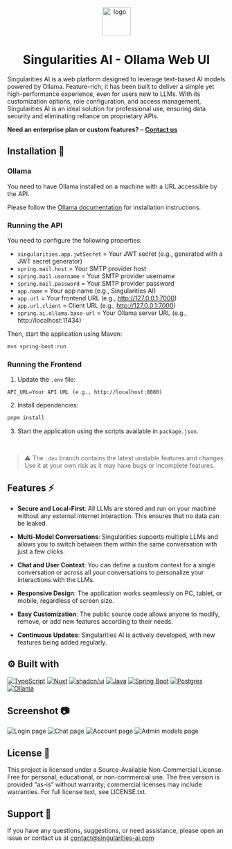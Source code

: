 
<center>
  <img style="width:65px;" src="https://i.ibb.co/08rtXCB/logo.png" alt="logo" border="0">

  # Singularities AI - Ollama Web UI
</center>

Singularities AI is a web platform designed to leverage text-based AI models powered by Ollama. Feature-rich, it has been built to deliver a simple yet high-performance experience, even for users new to LLMs. With its customization options, role configuration, and access management, Singularities AI is an ideal solution for professional use, ensuring data security and eliminating reliance on proprietary APIs.

**Need an enterprise plan or custom features?** – **[Contact us](mailto:contact@singularities-ai.com)**

## Installation 🚀

### Ollama
You need to have Ollama installed on a machine with a URL accessible by the API.

Please follow the [Ollama documentation](https://github.com/ollama/ollama) for installation instructions.

### Running the API

You need to configure the following properties: 

- `singularities.app.jwtSecret` = Your JWT secret (e.g., generated with a JWT secret generator)
- `spring.mail.host` = Your SMTP provider host
- `spring.mail.username` = Your SMTP provider username
- `spring.mail.password` = Your SMTP provider password
- `app.name` = Your app name (e.g., Singularities AI)
- `app.url` = Your frontend URL (e.g., http://127.0.0.1:7000)
- `app.url.client` = Client URL (e.g., http://127.0.0.1:7000)
- `spring.ai.ollama.base-url` = Your Ollama server URL (e.g., http://localhost:11434)

Then, start the application using Maven:

```bash
mvn spring-boot:run
````

### Running the Frontend

1. Update the `.env` file:

```env
API_URL=Your API URL (e.g., http://localhost:8080)
```

2. Install dependencies:

```bash
pnpm install
```

3. Start the application using the scripts available in `package.json`.

&nbsp;

> ⚠
> The `:dev` branch contains the latest unstable features and changes. Use it at your own risk as it may have bugs or incomplete features.

## Features ⚡️

- **Secure and Local-First**: All LLMs are stored and run on your machine without any external internet interaction. This ensures that no data can be leaked.

- **Multi-Model Conversations**: Singularities supports multiple LLMs and allows you to switch between them within the same conversation with just a few clicks.

- **Chat and User Context**: You can define a custom context for a single conversation or across all your conversations to personalize your interactions with the LLMs.

- **Responsive Design**: The application works seamlessly on PC, tablet, or mobile, regardless of screen size.

- **Easy Customization**: The public source code allows anyone to modify, remove, or add new features according to their needs.

- **Continuous Updates**: Singularities AI is actively developed, with new features being added regularly.


## ⚙️ Built with

[![TypeScript](https://img.shields.io/badge/TypeScript-3178C6?logo=typescript&logoColor=fff)](#)
[![Nuxt](https://img.shields.io/badge/Nuxt-002E3B?logo=nuxt&logoColor=#00DC82)](#)
[![shadcn/ui](https://img.shields.io/badge/shadcn%2Fui-000?logo=shadcnui&logoColor=fff)](#)
[![Java](https://img.shields.io/badge/Java-%23ED8B00.svg?logo=openjdk&logoColor=white)](#)
[![Spring Boot](https://img.shields.io/badge/Spring%20Boot-6DB33F?logo=springboot&logoColor=fff)](#)
[![Postgres](https://img.shields.io/badge/Postgres-%23316192.svg?logo=postgresql&logoColor=white)](#)
[![Ollama](https://img.shields.io/badge/Ollama-fff?logo=ollama&logoColor=000)](#)

## Screenshot 📷
<img src="https://i.ibb.co/v4rVTLcJ/image.png" alt="Login page" border="0">
<img src="https://i.ibb.co/8gfx4wpp/image.png" alt="Chat page" border="0">
<img src="https://i.ibb.co/Z1crttjh/image.png" alt="Account page" border="0">
<img src="https://i.ibb.co/35nwG9WF/image.png" alt="Admin models page" border="0">

## License 📜

This project is licensed under a Source-Available Non-Commercial License.
Free for personal, educational, or non-commercial use.
The free version is provided “as-is” without warranty; commercial licenses may include warranties.
For full license text, see LICENSE.txt.

## Support 💬

If you have any questions, suggestions, or need assistance, please open an issue or contact us at contact@singularities-ai.com